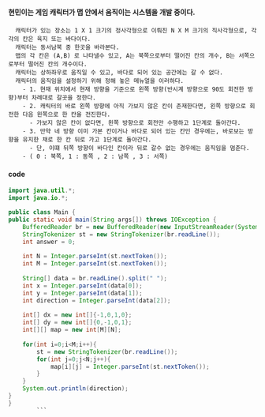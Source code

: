 #### 현민이는 게임 캐릭터가 맵 안에서 움직이는 시스템을 개발 중이다.
      캐릭터가 있는 장소는 1 X 1 크기의 정사각형으로 이뤄진 N X M 크기의 직사각형으로, 각각의 칸은 육지 또는 바다이다.
      캐릭터는 동서남북 중 한곳을 바라본다.
      맵의 각 칸은 (A,B) 로 나타낼수 있고, A는 북쪽으로부터 떨어진 칸의 개수, B는 서쪽으로부터 떨어진 칸의 개수이다.
      캐릭터는 상하좌우로 움직일 수 있고, 바다로 되어 있는 공간에는 갈 수 없다.
      캐릭터의 움직임을 설정하기 위해 정해 놓은 메뉴얼을 이러하다.
        - 1. 현재 위치에서 현재 방향을 기준으로 왼쪽 방향(반시계 방향으로 90도 회전한 방향)부터 차례대로 갈곳을 정한다.
        - 2. 캐릭터의 바로 왼쪽 방향에 아직 가보지 않은 칸이 존재한다면, 왼쪽 방향으로 회전한 다음 왼쪽으로 한 칸을 전진한다.
          - 가보지 않은 칸이 없다면, 왼쪽 방향으로 회전만 수행하고 1단계로 돌아간다.
        - 3. 만약 네 방향 이미 가본 칸이거나 바다로 되어 있는 칸인 경우에는, 바로보는 방향을 유지한 채로 한 칸 뒤로 가고 1단계로 돌아간다.
          - 단, 이떄 뒤쪽 방향이 바다인 칸이라 뒤로 갈수 없는 경우에는 움직임을 멈춘다.
        - ( 0 : 북쪽, 1 : 동쪽 , 2 : 남쪽 , 3 : 서쪽)


#### code 


``` java
import java.util.*;
import java.io.*;

public class Main {
public static void main(String args[]) throws IOException {
    BufferedReader br = new BufferedReader(new InputStreamReader(System.in));
    StringTokenizer st = new StringTokenizer(br.readLine());
    int answer = 0;
    
    int N = Integer.parseInt(st.nextToken());
    int M = Integer.parseInt(st.nextToken());
    
    String[] data = br.readLine().split(" ");
    int x = Integer.parseInt(data[0]);
    int y = Integer.parseInt(data[1]);
    int direction = Integer.parseInt(data[2]);
    
    int[] dx = new int[]{-1,0,1,0};
    int[] dy = new int[]{0,-1,0,1};
    int[][] map = new int[M][N];
    
    for(int i=0;i<M;i++){
        st = new StringTokenizer(br.readLine());
        for(int j=0;j<N;j++){
            map[i][j] = Integer.parseInt(st.nextToken());
        }
    }
    System.out.println(direction);
}
}
        ```

